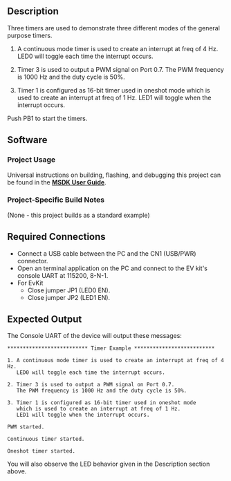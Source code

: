## Description

Three timers are used to demonstrate three different modes of the general purpose timers.

1. A continuous mode timer is used to create an interrupt at freq of 4 Hz. LED0 will toggle each time the interrupt occurs.

2. Timer 3 is used to output a PWM signal on Port 0.7. The PWM frequency is 1000 Hz and the duty cycle is 50%.

3. Timer 1 is configured as 16-bit timer used in oneshot mode which is used to create an interrupt at freq of 1 Hz. LED1 will toggle when the interrupt occurs.

Push PB1 to start the timers.


## Software

### Project Usage

Universal instructions on building, flashing, and debugging this project can be found in the **[MSDK User Guide](https://analogdevicesinc.github.io/msdk/USERGUIDE/)**.

### Project-Specific Build Notes

(None - this project builds as a standard example)

## Required Connections

-   Connect a USB cable between the PC and the CN1 (USB/PWR) connector.
-   Open an terminal application on the PC and connect to the EV kit's console UART at 115200, 8-N-1.
-   For EvKit
     -   Close jumper JP1 (LED0 EN).
     -   Close jumper JP2 (LED1 EN).

## Expected Output

The Console UART of the device will output these messages:

```
************************** Timer Example **************************

1. A continuous mode timer is used to create an interrupt at freq of 4 Hz.
   LED0 will toggle each time the interrupt occurs.

2. Timer 3 is used to output a PWM signal on Port 0.7.
   The PWM frequency is 1000 Hz and the duty cycle is 50%.

3. Timer 1 is configured as 16-bit timer used in oneshot mode
   which is used to create an interrupt at freq of 1 Hz.
   LED1 will toggle when the interrupt occurs.

PWM started.

Continuous timer started.

Oneshot timer started.
```

You will also observe the LED behavior given in the Description section above.

